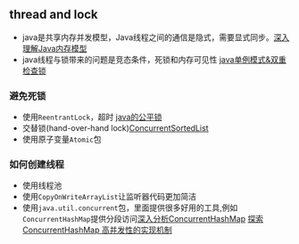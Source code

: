 ## thread and lock
 - java是共享内存并发模型，Java线程之间的通信是隐式，需要显式同步。[深入理解Java内存模型](http://www.infoq.com/cn/articles/java-memory-model-1#)
 - java线程与锁带来的问题是竞态条件，死锁和内存可见性 [java单例模式&双重检查锁](http://www.iteye.com/topic/652440)
### 避免死锁
 - 使用`ReentrantLock`，超时 [java的公平锁](https://www.zhihu.com/question/36964449)
 - 交替锁(hand-over-hand lock)[ConcurrentSortedList](http://www.zhaoxiaodan.com/java/%E4%B8%83%E5%91%A8%E4%B8%83%E5%B9%B6%E5%8F%91%E6%A8%A1%E5%9E%8B%E7%AC%94%E8%AE%B0.html)
 - 使用原子变量`Atomic`包
### 如何创建线程
 - 使用线程池
 - 使用`CopyOnWriteArrayList`让监听器代码更加简洁
 - 使用`java.util.concurrent`包，里面提供很多好用的工具,例如`ConcurrentHashMap`提供分段访问[深入分析ConcurrentHashMap](http://www.infoq.com/cn/articles/ConcurrentHashMap/) [探索 ConcurrentHashMap 高并发性的实现机制](https://www.ibm.com/developerworks/cn/java/java-lo-concurrenthashmap/index.html)
